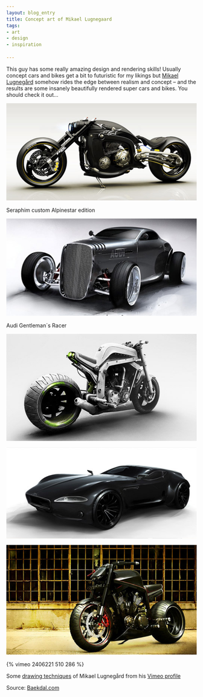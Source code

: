 ```yaml
---
layout: blog_entry
title: Concept art of Mikael Lugnegaard
tags:
- art
- design
- inspiration

---
```


<p>This guy has some really amazing design and rendering skills! Usually concept cars and bikes get a bit to futuristic for my likings but <a href="http://www.lugnegarddesign.com">Mikael Lugnegård</a> somehow rides the edge between realism and concept – and the results are some insanely beautifully rendered super cars and bikes. You should check it out…</p>

<p><img src="/images/blog-images/2010-09-06_concept_bike.jpg" class="illustration" title="Concept Bike" alt="Concept Bike"></p>
<!--more-->
<p class="description">Seraphim custom Alpinestar edition</p>

<p><a href="http://www.lugnegarddesign.com/#24"><img src="/images/blog-images/2010-09-06_concept_audi.jpg" class="illustration" title="Concept Audi" alt="Concept Audi"></a></p>

<p class="description">Audi Gentleman´s Racer</p>

<p><a href="http://www.lugnegarddesign.com/#76"><img src="/images/blog-images/2010-09-06_concept_bike_2.jpg" class="illustration" title="Concept Bike 2" alt="Concept Bike 2"></a></p>

<p><a href="http://www.lugnegarddesign.com/#18"><img src="/images/blog-images/2010-09-06_concept_car.jpg" class="illustration" title="Concept car" alt="Concept car"></a></p>

<p><a href="http://www.lugnegarddesign.com/#47"><img src="/images/blog-images/2010-09-06_concept_bike_3.jpg" class="illustration" title="Concept Bike 3" alt="Concept Bike 3"></a></p>

<p>{% vimeo 2406221 510 286 %}</p>

<p class="description">Some <a href="http://vimeo.com/2406221">drawing techniques</a> of Mikael Lugnegård from his <a href="http://vimeo.com/user993356">Vimeo profile</a></p>

<p>Source: <a href="http://www.baekdal.com/design/audi-gentlemans-racer">Baekdal.com</a></p>
